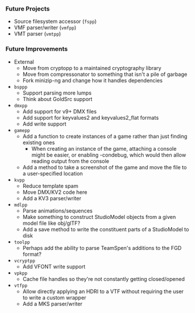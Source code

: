 ### Future Projects

- Source filesystem accessor (`fspp`)
- VMF parser/writer (`vmfpp`)
- VMT parser (`vmtpp`)

### Future Improvements

- External
  - Move from cryptopp to a maintained cryptography library
  - Move from compressonator to something that isn't a pile of garbage
  - Fork minizip-ng and change how it handles dependencies
- `bsppp`
  - Support parsing more lumps
  - Think about GoldSrc support
- `dmxpp`
  - Add support for v9+ DMX files
  - Add support for keyvalues2 and keyvalues2_flat formats
  - Add write support
- `gamepp`
  - Add a function to create instances of a game rather than just finding existing ones
    - When creating an instance of the game, attaching a console might be easier, or enabling -condebug,
      which would then allow reading output from the console
  - Add a method to take a screenshot of the game and move the file to a user-specified location
- `kvpp`
  - Reduce template spam
  - Move DMX/KV2 code here
  - Add a KV3 parser/writer
- `mdlpp`
  - Parse animations/sequences
  - Make something to construct StudioModel objects from a given model file like obj/glTF?
  - Add a save method to write the constituent parts of a StudioModel to disk
- `toolpp`
  - Perhaps add the ability to parse TeamSpen's additions to the FGD format?
- `vcryptpp`
  - Add VFONT write support
- `vpkpp`
  - Cache file handles so they're not constantly getting closed/opened
- `vtfpp`
  - Allow directly applying an HDRI to a VTF without requiring the user to write a custom wrapper
  - Add a MKS parser/writer
